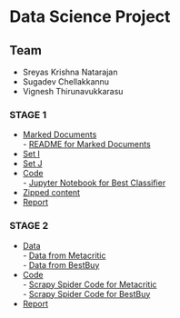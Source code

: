 # Data Science Project
## Team
- Sreyas Krishna Natarajan
- Sugadev Chellakkannu
- Vignesh Thirunavukkarasu

### STAGE 1
* [Marked Documents](https://github.com/sugadev/CS839/tree/master/Stage%201/All%20Marked%20Documents)
  <br/>  - [README for Marked Documents](https://github.com/sugadev/CS839/blob/master/Stage%201/All%20Marked%20Documents/README.md)
* [Set I](https://github.com/sugadev/CS839/tree/master/Stage%201/Set%20I)
* [Set J](https://github.com/sugadev/CS839/tree/master/Stage%201/Set%20J)
* [Code](https://github.com/sugadev/CS839/tree/master/Stage%201/Code)
<br/>     - [Jupyter Notebook for Best Classifier](https://github.com/sugadev/CS839/blob/master/Stage%201/Code/Person_Name_Classifier.ipynb)
* [Zipped content](https://github.com/sugadev/CS839/raw/master/Stage%201/Stage1.zip)
* [Report](https://github.com/sugadev/CS839/blob/master/Stage%201/Stage1_Report.pdf)

### STAGE 2
* [Data](https://github.com/sugadev/CS839/tree/master/Stage%202/Data)
  <br/>  - [Data from Metacritic](https://github.com/sugadev/CS839/blob/master/Stage%202/Data/metacritic_music.csv)
  <br/>  - [Data from BestBuy](https://github.com/sugadev/CS839/blob/master/Stage%202/Data/bestbuy_music.csv)
* [Code](https://github.com/sugadev/CS839/tree/master/Stage%202/Code/cs839)
  <br/>  - [Scrapy Spider Code for Metacritic](https://github.com/sugadev/CS839/blob/master/Stage%202/Code/cs839/spiders/Metacrytic_spider.py)
  <br/>  - [Scrapy Spider Code for BestBuy](https://github.com/sugadev/CS839/blob/master/Stage%202/Code/cs839/spiders/BestBuy_spider.py)
* [Report](https://github.com/sugadev/CS839/blob/master/Stage%202/Stage2_Report.pdf)
